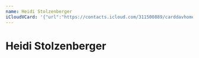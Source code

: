 ```yaml
---
name: Heidi Stolzenberger
iCloudVCard: '{"url":"https://contacts.icloud.com/311500889/carddavhome/card/ZTQwNzU2NDgtMjRlZi00M2I3LWEzZmQtYTM4YTE1NTQ0NDMy.vcf","etag":"\"kmfhewzw\"","data":"BEGIN:VCARD\r\nVERSION:3.0\r\nFN:\r\nN:Stolzenberger;Heidi;;;\r\nUID:e4075648-24ef-43b7-a3fd-a38a15544432\r\nPRODID:-//Apple Inc.//Apple WebDAV Outlook Store 4.8.26//ENX-APPLE-OL-MAPPI\r\n NG-INFO:1\r\nREV:2025-04-03T22:08:46Z\r\nORG:;\r\nEND:VCARD"}'
---
```

# Heidi Stolzenberger